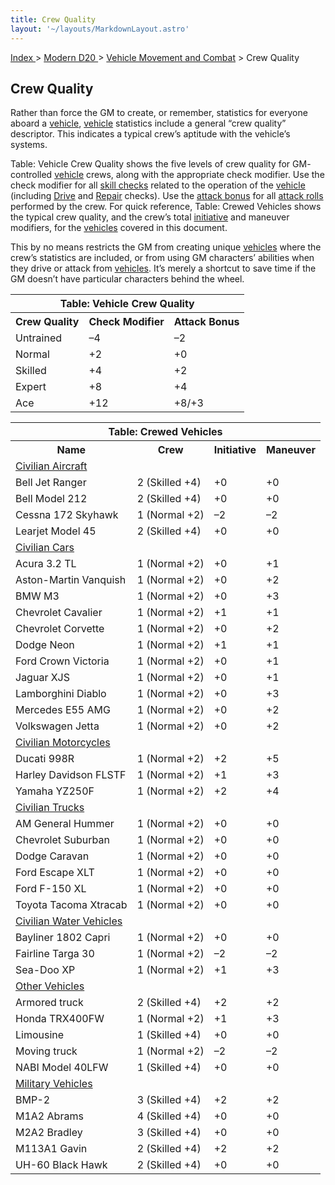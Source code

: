 ```yaml
---
title: Crew Quality
layout: '~/layouts/MarkdownLayout.astro'
---
```


[ Index ](/) > [ Modern D20 ](/modern.d20.srd) > [Vehicle Movement and Combat](/modern.d20.srd/vehicle.movement.and.combat) > Crew Quality

## Crew Quality

Rather than force the GM to create, or remember, statistics for everyone
aboard a [vehicle](/modern.d20.srd/equipment/equipment.vehicles),
[vehicle](/modern.d20.srd/equipment/equipment.vehicles) statistics include a
general “crew quality” descriptor. This indicates a typical crew’s aptitude
with the vehicle’s systems.

Table: Vehicle Crew Quality shows the five levels of crew quality for GM-
controlled [vehicle](/modern.d20.srd/equipment/equipment.vehicles) crews,
along with the appropriate check modifier. Use the check modifier for all
[skill checks](/modern.d20.srd/skills/skill.basics) related to the operation
of the [vehicle](/modern.d20.srd/equipment/equipment.vehicles) (including
[Drive](/modern.d20.srd/skills/drive) and
[Repair](/modern.d20.srd/skills/repair) checks). Use the [attack bonus](/modern.d20.srd/combat/attack.bonus) for all [attack rolls](/modern.d20.srd/combat/attack.roll) performed by the crew. For quick
reference, Table: Crewed Vehicles shows the typical crew quality, and the
crew’s total [initiative](/modern.d20.srd/combat/initiative) and maneuver
modifiers, for the [vehicles](/modern.d20.srd/equipment/equipment.vehicles)
covered in this document.

This by no means restricts the GM from creating unique
[vehicles](/modern.d20.srd/equipment/equipment.vehicles) where the crew’s
statistics are included, or from using GM characters’ abilities when they
drive or attack from [vehicles](/modern.d20.srd/equipment/equipment.vehicles).
It’s merely a shortcut to save time if the GM doesn’t have particular
characters behind the wheel.


<table> <tr><th colspan="3">Table: Vehicle Crew Quality</th> </tr><tr><th>Crew Quality</th><th> Check Modifier</th><th> Attack Bonus </th></tr> <tr><td> Untrained</td><td> –4</td><td> –2 </td></tr> <tr class="shaded"><td> Normal</td><td> +2</td><td> +0 </td></tr> <tr><td> Skilled</td><td> +4</td><td> +2 </td></tr> <tr class="shaded"><td> Expert</td><td> +8</td><td> +4 </td></tr> <tr><td> Ace</td><td> +12</td><td> +8/+3 </td></tr> </table>

 
<table> <tr><th colspan="4">Table: Crewed Vehicles</th> </tr><tr><th> Name</th><th> Crew</th><th> Initiative</th><th> Maneuver </th></tr> <tr class="shaded"><td colspan="4"> <a href="/modern.d20.srd/equipment/civilian.aircraft">Civilian Aircraft </a></td> </tr> <tr><td> Bell Jet Ranger</td><td> 2 (Skilled +4)</td><td> +0</td><td> +0 </td></tr> <tr><td> Bell Model 212</td><td> 2 (Skilled +4)</td><td> +0</td><td> +0 </td></tr> <tr><td> Cessna 172 Skyhawk</td><td> 1 (Normal +2)</td><td> –2</td><td> –2 </td></tr> <tr><td> Learjet Model 45</td><td> 2 (Skilled +4)</td><td> +0</td><td> +0 </td></tr> <tr class="shaded"><td colspan="4"> <a href="/modern.d20.srd/equipment/civilian.cars">Civilian Cars </a></td> </tr> <tr><td> Acura 3.2 TL</td><td> 1 (Normal +2)</td><td> +0</td><td> +1 </td></tr> <tr><td> Aston-Martin Vanquish</td><td> 1 (Normal +2)</td><td> +0</td><td> +2 </td></tr> <tr><td> BMW M3</td><td> 1 (Normal +2)</td><td> +0</td><td> +3 </td></tr> <tr><td> Chevrolet Cavalier</td><td> 1 (Normal +2)</td><td> +1</td><td> +1 </td></tr> <tr><td> Chevrolet Corvette</td><td> 1 (Normal +2)</td><td> +0</td><td> +2 </td></tr> <tr><td> Dodge Neon</td><td> 1 (Normal +2)</td><td> +1</td><td> +1 </td></tr> <tr><td> Ford Crown Victoria</td><td> 1 (Normal +2)</td><td> +0</td><td> +1 </td></tr> <tr><td> Jaguar XJS</td><td> 1 (Normal +2)</td><td> +0</td><td> +1 </td></tr> <tr><td> Lamborghini Diablo</td><td> 1 (Normal +2)</td><td> +0</td><td> +3 </td></tr> <tr><td> Mercedes E55 AMG</td><td> 1 (Normal +2)</td><td> +0</td><td> +2 </td></tr> <tr><td> Volkswagen Jetta</td><td> 1 (Normal +2)</td><td> +0</td><td> +2 </td></tr> <tr class="shaded"><td colspan="4"> <a href="/modern.d20.srd/equipment/civilian.motorcycles">Civilian Motorcycles</a></td> </tr> <tr><td> Ducati 998R</td><td> 1 (Normal +2)</td><td> +2</td><td> +5 </td></tr> <tr><td> Harley Davidson FLSTF</td><td> 1 (Normal +2)</td><td> +1</td><td> +3 </td></tr> <tr><td> Yamaha YZ250F</td><td> 1 (Normal +2)</td><td> +2</td><td> +4 </td></tr> <tr class="shaded"><td colspan="4"> <a href="/modern.d20.srd/equipment/civilian.trucks">Civilian Trucks</a></td> </tr> <tr><td> AM General Hummer</td><td> 1 (Normal +2)</td><td> +0</td><td> +0 </td></tr> <tr><td> Chevrolet Suburban</td><td> 1 (Normal +2)</td><td> +0</td><td> +0 </td></tr> <tr><td> Dodge Caravan</td><td> 1 (Normal +2)</td><td> +0</td><td> +0 </td></tr> <tr><td> Ford Escape XLT</td><td> 1 (Normal +2)</td><td> +0</td><td> +0 </td></tr> <tr><td> Ford F-150 XL</td><td> 1 (Normal +2)</td><td> +0</td><td> +0 </td></tr> <tr><td> Toyota Tacoma Xtracab</td><td> 1 (Normal +2)</td><td> +0</td><td> +0 </td></tr> <tr class="shaded"><td colspan="4"> <a href="/modern.d20.srd/equipment/civilian.water.vehicles">Civilian Water Vehicles</a></td> </tr> <tr><td> Bayliner 1802 Capri</td><td> 1 (Normal +2)</td><td> +0</td><td> +0 </td></tr> <tr><td> Fairline Targa 30</td><td> 1 (Normal +2)</td><td> –2</td><td> –2 </td></tr> <tr><td> Sea-Doo XP</td><td> 1 (Normal +2)</td><td> +1</td><td> +3 </td></tr> <tr class="shaded"><td colspan="4"> <a href="/modern.d20.srd/equipment/other.civilian.vehicles">Other Vehicles </a></td> </tr> <tr><td> Armored truck</td><td> 2 (Skilled +4)</td><td> +2</td><td> +2 </td></tr> <tr><td> Honda TRX400FW</td><td> 1 (Normal +2)</td><td> +1</td><td> +3 </td></tr> <tr><td> Limousine</td><td> 1 (Skilled +4)</td><td> +0</td><td> +0 </td></tr> <tr><td> Moving truck</td><td> 1 (Normal +2)</td><td> –2</td><td> –2 </td></tr> <tr><td> NABI Model 40LFW</td><td> 1 (Skilled +4)</td><td> +0</td><td> +0 </td></tr> <tr class="shaded"><td colspan="4"> <a href="/modern.d20.srd/equipment/military.vehicles">Military Vehicles</a></td> </tr> <tr><td> BMP-2</td><td> 3 (Skilled +4)</td><td> +2</td><td> +2 </td></tr> <tr><td> M1A2 Abrams</td><td> 4 (Skilled +4)</td><td> +0</td><td> +0 </td></tr> <tr><td> M2A2 Bradley</td><td> 3 (Skilled +4)</td><td> +0</td><td> +0 </td></tr> <tr><td> M113A1 Gavin</td><td> 2 (Skilled +4)</td><td> +2</td><td> +2 </td></tr> <tr><td> UH-60 Black Hawk</td><td> 2 (Skilled +4)</td><td> +0</td><td> +0 </td></tr> </table>



